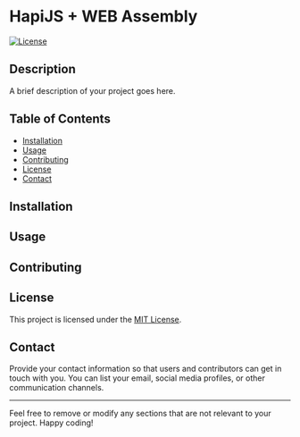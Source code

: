 # HapiJS + WEB Assembly

[![License](https://img.shields.io/badge/license-MIT-blue.svg)](LICENSE)

## Description

A brief description of your project goes here.

## Table of Contents

- [Installation](#installation)
- [Usage](#usage)
- [Contributing](#contributing)
- [License](#license)
- [Contact](#contact)

## Installation



## Usage


## Contributing



## License

This project is licensed under the [MIT License](LICENSE).

## Contact

Provide your contact information so that users and contributors can get in touch with you. You can list your email, social media profiles, or other communication channels.

---
Feel free to remove or modify any sections that are not relevant to your project. Happy coding!
